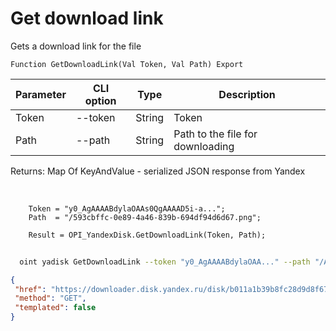 ﻿---
sidebar_position: 6
---

# Get download link
 Gets a download link for the file



`Function GetDownloadLink(Val Token, Val Path) Export`

  | Parameter | CLI option | Type | Description |
  |-|-|-|-|
  | Token | --token | String | Token |
  | Path | --path | String | Path to the file for downloading |

  
  Returns:  Map Of KeyAndValue - serialized JSON response from Yandex

<br/>




```bsl title="Code example"
    Token = "y0_AgAAAABdylaOAAs0QgAAAAD5i-a...";
    Path  = "/593cbffc-0e89-4a46-839b-694df94d6d67.png";

    Result = OPI_YandexDisk.GetDownloadLink(Token, Path);
```



```sh title="CLI command example"
    
  oint yadisk GetDownloadLink --token "y0_AgAAAABdylaOAA..." --path "/Alpaca.png"

```

```json title="Result"
{
 "href": "https://downloader.disk.yandex.ru/disk/b011a1b39b8fc28d9d8f678e0f0e1a8f83616cd74b0acf3d4f4fba8863bb2e82/67065663/gwThwhLBKYvLhQCNnqAHikawF6ofeh69S2Q-9g1T5IGPQ-vmmg5ho0UNlym1cYvMYt55yWUwrNHLEwnJN27VGg%3D%3D?uid=1573541518&filename=b7cc5558-c4bc-4a1f-a2b9-0c087ad7c73d.png&disposition=attachment&hash=&limit=0&content_type=multipart&owner_uid=1573541518&fsize=2114023&hid=03d7263840468e281bd0b238a26e7d0d&media_type=image&tknv=v2&etag=9e0176f87f6565a22f78e0f9b39a4d78",
 "method": "GET",
 "templated": false
}
```
